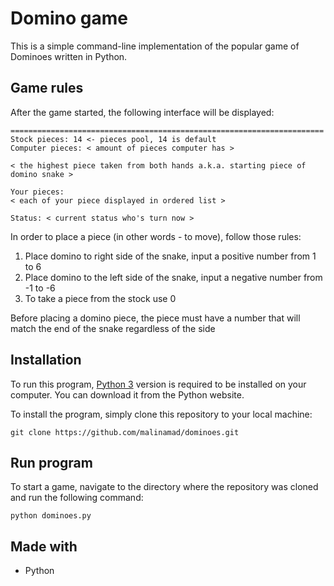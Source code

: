# Domino game
This is a simple command-line implementation of the popular game of Dominoes written in Python.

## Game rules
After the game started, the following interface will be displayed: 

```
======================================================================
Stock pieces: 14 <- pieces pool, 14 is default
Computer pieces: < amount of pieces computer has >

< the highest piece taken from both hands a.k.a. starting piece of domino snake >

Your pieces:
< each of your piece displayed in ordered list >

Status: < current status who's turn now >
```

In order to place a piece (in other words - to move), follow those rules:
1. Place domino to right side of the snake, input a positive number from 1 to 6
2. Place domino to the left side of the snake, input a negative number from -1 to -6
3. To take a piece from the stock use 0

Before placing a domino piece, the piece must have a number 
that will match the end of the snake regardless of the side 

## Installation
To run this program, [Python 3](https://www.python.org/downloads/) version is required to be installed on your computer. 
You can download it from the Python website.

To install the program, simply clone this repository to your local machine:

`git clone https://github.com/malinamad/dominoes.git`

## Run program
To start a game, navigate to the directory where the repository was cloned and run the following command:

`python dominoes.py`

## Made with
* Python
